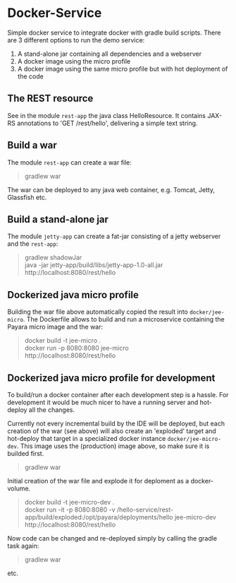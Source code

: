 # Docker-Service
Simple docker service to integrate docker with gradle build scripts.
There are 3 different options to run the demo service:
1. A stand-alone jar containing all dependencies and a webserver
2. A docker image using the micro profile
3. A docker image using the same micro profile but with hot deployment of the code

## The REST resource
See in the module `rest-app` the java class HelloResource. It contains JAX-RS annotations
to 'GET /rest/hello', delivering a simple text string.

## Build a war
The module `rest-app` can create a war file:
> gradlew war

The war can be deployed to any java web container, e.g. Tomcat, Jetty, Glassfish etc.

## Build a stand-alone jar
The module `jetty-app` can create a fat-jar consisting of a jetty webserver and the `rest-app`:
> gradlew shadowJar\
> java -jar jetty-app/build/libs/jetty-app-1.0-all.jar\
> http://localhost:8080/rest/hello

## Dockerized java micro profile
Building the war file above automatically copied the result into `docker/jee-micro`. 
The Dockerfile allows to build and run a microservice containing the Payara micro image and the war:
> docker build -t jee-micro .\
> docker run -p 8080:8080 jee-micro\
> http://localhost:8080/rest/hello

## Dockerized java micro profile for development
To build/run a docker container after each development step is a hassle. For development it would be
much nicer to have a running server and hot-deploy all the changes.

Currently not every incremental build by the IDE will be deployed, but each creation of the war (see above)
will also create an 'exploded' target and hot-deploy that target in a specialized docker instance `docker/jee-micro-dev`.
This image uses the (production) image above, so make sure it is builded first.
> gradlew war

Initial creation of the war file and explode it for deploment as a docker-volume.

> docker build -t jee-micro-dev .\
> docker run -it -p 8080:8080 -v /hello-service/rest-app/build/exploded:/opt/payara/deployments/hello jee-micro-dev\
> http://localhost:8080/rest/hello

Now code can be changed and re-deployed simply by calling the gradle task again:
> gradlew war

etc.